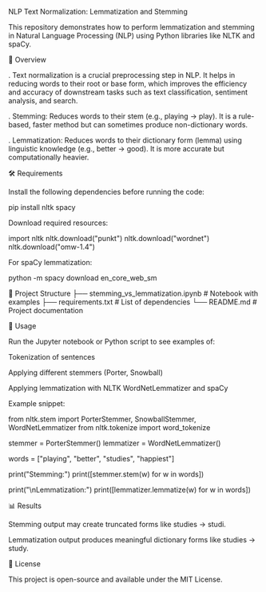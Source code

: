 NLP Text Normalization: Lemmatization and Stemming

This repository demonstrates how to perform lemmatization and stemming in Natural Language Processing (NLP) using Python libraries like NLTK and spaCy.

📌 Overview

. Text normalization is a crucial preprocessing step in NLP. It helps in reducing words to their root or base form, which improves the efficiency and accuracy of downstream tasks such as text classification, sentiment analysis, and search.

. Stemming: Reduces words to their stem (e.g., playing → play). It is a rule-based, faster method but can sometimes produce non-dictionary words.

. Lemmatization: Reduces words to their dictionary form (lemma) using linguistic knowledge (e.g., better → good). It is more accurate but computationally heavier.

🛠️ Requirements



Install the following dependencies before running the code:

pip install nltk spacy


Download required resources:

import nltk
nltk.download("punkt")
nltk.download("wordnet")
nltk.download("omw-1.4")


For spaCy lemmatization:

python -m spacy download en_core_web_sm

📂 Project Structure
├── stemming_vs_lemmatization.ipynb   # Notebook with examples
├── requirements.txt                  # List of dependencies
└── README.md                         # Project documentation

🚀 Usage

Run the Jupyter notebook or Python script to see examples of:

Tokenization of sentences

Applying different stemmers (Porter, Snowball)

Applying lemmatization with NLTK WordNetLemmatizer and spaCy

Example snippet:

from nltk.stem import PorterStemmer, SnowballStemmer, WordNetLemmatizer
from nltk.tokenize import word_tokenize

stemmer = PorterStemmer()
lemmatizer = WordNetLemmatizer()

words = ["playing", "better", "studies", "happiest"]

print("Stemming:")
print([stemmer.stem(w) for w in words])

print("\nLemmatization:")
print([lemmatizer.lemmatize(w) for w in words])


📊 Results

Stemming output may create truncated forms like studies → studi.

Lemmatization output produces meaningful dictionary forms like studies → study.


📝 License

This project is open-source and available under the MIT License.
